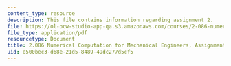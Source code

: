 ```yaml
---
content_type: resource
description: This file contains information regarding assignment 2.
file: https://ol-ocw-studio-app-qa.s3.amazonaws.com/courses/2-086-numerical-computation-for-mechanical-engineers-fall-2014/e500bec3d68e21d5848949dc277d5cf5_MIT2_086F14_Assignment_2.pdf
file_type: application/pdf
resourcetype: Document
title: 2.086 Numerical Computation for Mechanical Engineers, Assignment 2
uid: e500bec3-d68e-21d5-8489-49dc277d5cf5
---
```

